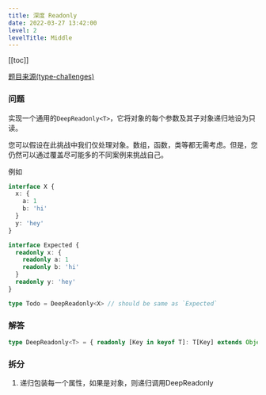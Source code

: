 ```yaml
---
title: 深度 Readonly
date: 2022-03-27 13:42:00
level: 2
levelTitle: Middle
---
```


[[toc]]

[题目来源(type-challenges)](https://github.com/type-challenges/type-challenges/blob/master/questions/9-medium-deep-readonly/README.zh-CN.md)
### 问题
实现一个通用的`DeepReadonly<T>`，它将对象的每个参数及其子对象递归地设为只读。

您可以假设在此挑战中我们仅处理对象。数组，函数，类等都无需考虑。但是，您仍然可以通过覆盖尽可能多的不同案例来挑战自己。

例如

```typescript
interface X {
  x: {
    a: 1
    b: 'hi'
  }
  y: 'hey'
}

interface Expected {
  readonly x: {
    readonly a: 1
    readonly b: 'hi'
  }
  readonly y: 'hey'
}

type Todo = DeepReadonly<X> // should be same as `Expected`
```

### 解答

```typescript
type DeepReadonly<T> = { readonly [Key in keyof T]: T[Key] extends Object ? DeepReadonly<T[Key]>: T[Key] }
```

### 拆分
1. 递归包装每一个属性，如果是对象，则递归调用DeepReadonly
